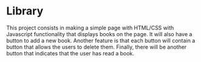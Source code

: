 # Library

This project consists in making a simple page with HTML/CSS with Javascript functionality that displays books on the page. It will also have a button to add a new book. Another feature is that each button will contain a button that allows the users to delete them. Finally, there will be another button that indicates that the user has read a book.
